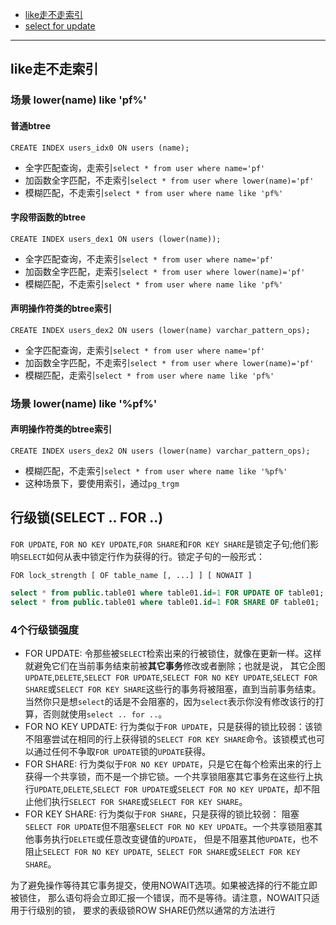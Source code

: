 - [like走不走索引](#like%E8%B5%B0%E4%B8%8D%E8%B5%B0%E7%B4%A2%E5%BC%95)
- [select for update](#行级锁select--for-)

-------------

## like走不走索引

### 场景 lower(name) like 'pf%'
#### 普通btree
`CREATE INDEX users_idx0 ON users (name);`
- 全字匹配查询，走索引`select * from user where name='pf'`
- 加函数全字匹配，不走索引`select * from user where lower(name)='pf'`
- 模糊匹配，不走索引`select * from user where name like 'pf%'`

#### 字段带函数的btree
`CREATE INDEX users_dex1 ON users (lower(name));`

- 全字匹配查询，不走索引`select * from user where name='pf'`
- 加函数全字匹配，走索引`select * from user where lower(name)='pf'`
- 模糊匹配，不走索引`select * from user where name like 'pf%'`

#### 声明操作符类的btree索引
`CREATE INDEX users_dex2 ON users (lower(name) varchar_pattern_ops);`

- 全字匹配查询，走索引`select * from user where name='pf'`
- 加函数全字匹配，不走索引`select * from user where lower(name)='pf'`
- 模糊匹配，走索引`select * from user where name like 'pf%'`

### 场景 lower(name) like '%pf%'

#### 声明操作符类的btree索引
`CREATE INDEX users_dex2 ON users (lower(name) varchar_pattern_ops);`

- 模糊匹配，不走索引`select * from user where name like '%pf%'`
- 这种场景下，要使用索引，通过`pg_trgm`

## 行级锁(SELECT .. FOR ..)
`FOR UPDATE`, `FOR NO KEY UPDATE`,`FOR SHARE`和`FOR KEY SHARE`是锁定子句;他们影响`SELECT`如何从表中锁定行作为获得的行。锁定子句的一般形式：

 `FOR lock_strength [ OF table_name [, ...] ] [ NOWAIT ]`
 
```sql
select * from public.table01 where table01.id=1 FOR UPDATE OF table01;
select * from public.table01 where table01.id=1 FOR SHARE OF table01;
```
### 4个行级锁强度
- FOR UPDATE: 令那些被`SELECT`检索出来的行被锁住，就像在更新一样。这样就避免它们在当前事务结束前被**其它事务**修改或者删除；也就是说， 其它企图`UPDATE`,`DELETE`,`SELECT FOR UPDATE`,`SELECT FOR NO KEY UPDATE`,`SELECT FOR SHARE`或`SELECT FOR KEY SHARE`这些行的事务将被阻塞，直到当前事务结束。当然你只是想`select`的话是不会阻塞的，因为`select`表示你没有修改该行的打算，否则就使用`select .. for ..`。
- FOR NO KEY UPDATE: 行为类似于`FOR UPDATE`，只是获得的锁比较弱：该锁不阻塞尝试在相同的行上获得锁的`SELECT FOR KEY SHARE`命令。该锁模式也可以通过任何不争取`FOR UPDATE`锁的`UPDATE`获得。
- FOR SHARE: 行为类似于`FOR NO KEY UPDATE`，只是它在每个检索出来的行上获得一个共享锁，而不是一个排它锁。一个共享锁阻塞其它事务在这些行上执行`UPDATE`,`DELETE`,`SELECT FOR UPDATE`或`SELECT FOR NO KEY UPDATE`，却不阻止他们执行`SELECT FOR SHARE`或`SELECT FOR KEY SHARE`。
- FOR KEY SHARE: 行为类似于`FOR SHARE`，只是获得的锁比较弱： 阻塞`SELECT FOR UPDATE`但不阻塞`SELECT FOR NO KEY UPDATE`。一个共享锁阻塞其他事务执行`DELETE`或任意改变键值的`UPDATE`， 但是不阻塞其他`UPDATE`，也不阻止`SELECT FOR NO KEY UPDATE`,` SELECT FOR SHARE`或`SELECT FOR KEY SHARE`。

 为了避免操作等待其它事务提交，使用NOWAIT选项。如果被选择的行不能立即被锁住， 那么语句将会立即汇报一个错误，而不是等待。请注意，NOWAIT只适用于行级别的锁， 要求的表级锁ROW SHARE仍然以通常的方法进行
